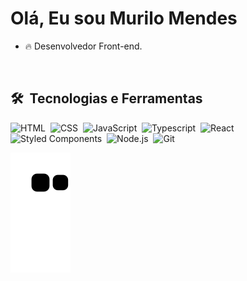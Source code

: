 <h1>Olá, Eu sou Murilo Mendes</h1>

- 🔥 Desenvolvedor Front-end.
<br>

## 🛠 &nbsp;Tecnologias e Ferramentas

![HTML](https://img.shields.io/badge/-HTML-05122A?style=flat&logo=HTML5)&nbsp;
![CSS](https://img.shields.io/badge/-CSS-05122A?style=flat&logo=CSS3&logoColor=1572B6)&nbsp;
![JavaScript](https://img.shields.io/badge/-JavaScript-05122A?style=flat&logo=javascript)&nbsp;
![Typescript](https://img.shields.io/badge/-Typescript-05122A?style=flat&logo=Typescript)&nbsp;
![React](https://img.shields.io/badge/-React.js-05122A?style=flat&logo=react)&nbsp;
![Styled Components](https://img.shields.io/badge/-Styled-Components-05122A?style=flat&logo=styled-components)&nbsp;
![Node.js](https://img.shields.io/badge/-Node.js-05122A?style=flat&logo=node.js)&nbsp;
![Git](https://img.shields.io/badge/-Git-05122A?style=flat&logo=git)&nbsp;

![snake gif](https://github.com/gtndeveloper/gtndeveloper/blob/output/github-contribution-grid-snake.svg)
